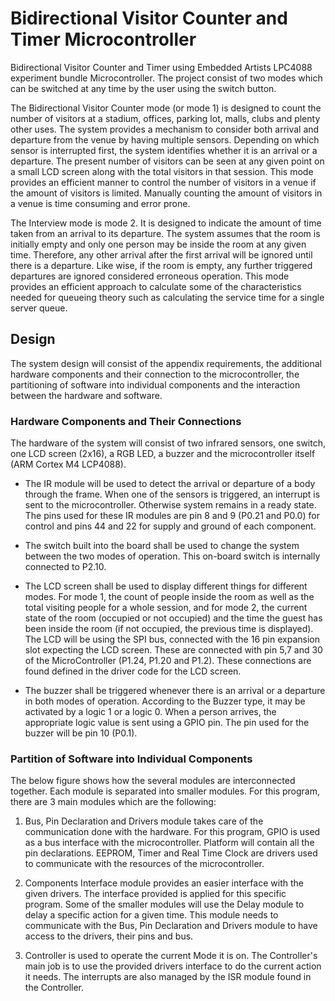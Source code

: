 # Bidirectional Visitor Counter and Timer Microcontroller

Bidirectional Visitor Counter and Timer using Embedded Artists LPC4088 experiment bundle Microcontroller. The project consist of two modes which can be switched at any time by the user using the switch button.

The Bidirectional Visitor Counter mode (or mode 1) is designed to count the number of visitors at a stadium, offices, parking lot, malls, clubs and plenty other uses. The system provides a mechanism to consider both arrival and departure from the venue by having multiple sensors. Depending on which sensor is interrupted first, the system identifies whether it is an arrival or a departure. The present number of visitors can be seen at any given point on a small LCD screen along with the total visitors in that session. This mode provides an efficient manner to control the number of visitors in a venue if the amount of visitors is limited. Manually counting the amount of visitors in a venue is time consuming and error prone. 

The Interview mode is mode 2. It is designed to indicate the amount of time taken from an arrival to its departure. The system assumes that the room is initially empty and only one person may be inside the room at any given time. Therefore, any other arrival after the first arrival will be ignored until there is a departure. Like wise, if the room is empty, any further triggered departures are ignored considered erroneous operation. This mode provides an efficient approach to calculate some of the characteristics needed for queueing theory such as calculating the service time for a single server queue.

## Design

The system design will consist of the appendix requirements, the additional hardware components and their connection to the microcontroller, the partitioning of software into individual components and the interaction between the hardware and software. 

### Hardware Components and Their Connections

The hardware of the system will consist of two infrared sensors, one switch, one LCD screen (2x16), a RGB LED, a buzzer and the microcontroller itself (ARM Cortex M4 LCP4088).

* The IR module will be used to detect the arrival or departure of a body through the frame. When one of the sensors is triggered, an interrupt is sent to the microcontroller. Otherwise system remains in a ready state. The pins used for these IR modules are pin 8 and 9 (P0.21 and P0.0) for control and pins 44 and 22 for supply and ground of each component.

* The switch built into the board shall be used to change the system between the two modes of operation. This on-board switch is internally connected to P2.10.

* The LCD screen shall be used to display different things for different modes. For mode 1, the count of people inside the room as well as the total visiting people for a whole session, and for mode 2, the current state of the room (occupied or not occupied) and the time the guest has been inside the room (if not occupied, the previous time is displayed). The LCD will be using the SPI bus, connected with the 16 pin expansion slot expecting the LCD screen. These are connected with pin 5,7 and 30 of the MicroController (P1.24, P1.20 and P1.2). These connections are found defined in the driver code for the LCD screen.

* The buzzer shall be triggered whenever there is an arrival or a departure in both modes of operation. According to the Buzzer type, it may be activated by a logic 1 or a logic 0. When a person arrives, the appropriate logic value is sent using a GPIO pin. The pin used for the buzzer will be pin 10 (P0.1).

### Partition of Software into Individual Components

The below figure shows how the several modules are interconnected together. Each module is separated into smaller modules. For this program, there are 3 main modules which are the following: 

1. Bus, Pin Declaration and Drivers module takes care of the communication done with the hardware. For this program, GPIO is used as a bus interface with the microcontroller. Platform will contain all the pin declarations. EEPROM, Timer and Real Time Clock are drivers used to communicate with the resources of the microcontroller.

1. Components Interface module provides an easier interface with the given drivers. The interface provided is applied for this specific program. Some of the smaller modules will use the Delay module to delay a specific action for a given time. This module needs to communicate with the Bus, Pin Declaration and Drivers module to have access to the drivers, their pins and bus.

1. Controller is used to operate the current Mode it is on. The Controller's main job is to use the provided drivers interface to do the current action it needs. The interrupts are also managed by the ISR module found in the Controller.




